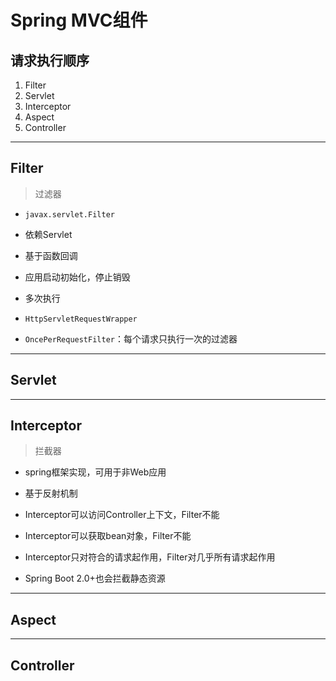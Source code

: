 # Spring MVC组件

## 请求执行顺序
1. Filter
2. Servlet
3. Interceptor
4. Aspect
5. Controller


---
## Filter
> 过滤器

- `javax.servlet.Filter`

- 依赖Servlet
- 基于函数回调

- 应用启动初始化，停止销毁
- 多次执行

- `HttpServletRequestWrapper`
- `OncePerRequestFilter`：每个请求只执行一次的过滤器


---
## Servlet


---
## Interceptor
> 拦截器

- spring框架实现，可用于非Web应用
- 基于反射机制
- Interceptor可以访问Controller上下文，Filter不能
- Interceptor可以获取bean对象，Filter不能
- Interceptor只对符合的请求起作用，Filter对几乎所有请求起作用



- Spring Boot 2.0+也会拦截静态资源


---
## Aspect



---
## Controller
